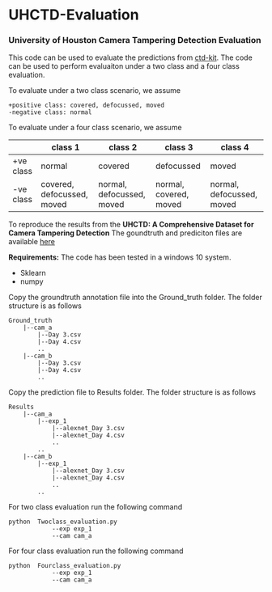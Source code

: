 # UHCTD-Evaluation

### University of Houston Camera Tampering Detection Evaluation
This code can be used to evaluate the predictions from [ctd-kit](QuantitativeImagingLaboratory/ctd-devkit).
The code can be used to perform evaluaiton under a two class and a four class evaluation. 

To evaluate under a two class scenario, we assume

    +positive class: covered, defocussed, moved
    -negative class: normal 
 
To evaluate under a four class scenario, we assume

|            | class 1 | class 2 | class 3 | class 4 |
| ------------- | ------------- | ------------- | ------------- | ------------- |
| +ve class  | normal | covered  | defocussed | moved |
| -ve class  | covered, defocussed, moved | normal, defocussed, moved | normal, covered, moved | normal, defocussed, moved |
 
To reproduce the results from the **UHCTD: A Comprehensive Dataset for Camera Tampering Detection**
The goundtruth and prediciton files are available [here](http://qil.uh.edu/datasets)
    
**Requirements:** The code has been tested in a windows 10 system.
- Sklearn
- numpy
    
Copy the groundtruth annotation file into the Ground_truth folder. The folder structure is as follows
```
Ground_truth
    |--cam_a
        |--Day 3.csv
        |--Day 4.csv
        ..
    |--cam_b
        |--Day 3.csv
        |--Day 4.csv
        ..
```

Copy the prediction file to Results folder. The folder structure is as follows
```
Results
    |--cam_a
        |--exp_1
            |--alexnet_Day 3.csv
            |--alexnet_Day 4.csv
            ..
        ..
    |--cam_b
        |--exp_1
            |--alexnet_Day 3.csv
            |--alexnet_Day 4.csv
            ..
        ..
```

For two class evaluation run the following command
```
python  Twoclass_evaluation.py
            --exp exp_1
            --cam cam_a            
```

For four class evaluation run the following command
```
python  Fourclass_evaluation.py
            --exp exp_1
            --cam cam_a            
```